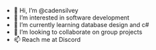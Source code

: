 - 👋 Hi, I’m @cadensilvey
- 👀 I’m interested in software development
- 🌱 I’m currently learning database design and c#
- 💞️ I’m looking to collaborate on group projects 
- 📫 Reach me at Discord

<!---
cadensilvey/cadensilvey is a ✨ special ✨ repository because its `README.md` (this file) appears on your GitHub profile.
You can click the Preview link to take a look at your changes.
--->
